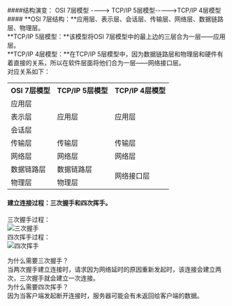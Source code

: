 ####结构演变： OSI 7层模型 ----> TCP/IP 5层模型----->TCP/IP 4层模型   ####
**OSI 7层结构：**应用层、表示层、会话层、传输层、网络层、数据链路层、物理层。  
**TCP/IP 5层模型：**该模型将OSI 7层模型中的最上边的三层合为一层——应用层。  
**TCP/IP 4层模型：**在TCP/IP 5层模型中，因为数据链路层和物理层和硬件有着直接的关系，所以在软件层面将他们合为一层——网络接口层。  
对应关系如下：
<table>    
	<tr>
		<th>OSI 7层模型</th>
		<th>TCP/IP 5层模型</th>
		<th>TCP/IP 4层模型</th>
	</tr>
	<tr>
		<td>应用层</td>
		<td rowspan="3">应用层</td>
		<td rowspan="3">应用层</td>
	</tr> 
  	<tr>
		<td>表示层</td>
	</tr>
	<tr>
		<td>会话层</td>
	</tr> 
	<tr>
		<td>传输层</td>
		<td>传输层</td>
		<td>传输层</td>
	</tr> 
	<tr>
		<td>网络层</td>
		<td>网络层</td>
		<td>网络层</td>
	</tr> 
	<tr>
		<td>数据链路层</td>
		<td>数据链路层</td>
		<td  rowspan="3">网络接口层</td>
	</tr> 
	<tr>
		<td>物理层</td>
		<td>物理层</td>
	</tr> 
</table>

#### 建立连接过程：三次握手和四次挥手。
三次握手过程：  
![三次握手](https://github.com/Linhital/Knowledge/blob/master/pic/connect.jpg)  
四次挥手过程：  
![四次挥手](https://github.com/Linhital/Knowledge/blob/master/pic/disconnect.jpg)  

为什么需要三次握手？  
当两次握手建立连接时，请求因为网络延时的原因重新发起时，该连接会建立两次，三次握手就会建立一次连接。  
为什么需要四次挥手？  
因为当客户端发起断开连接时，服务器可能会有未返回给客户端的数据。

